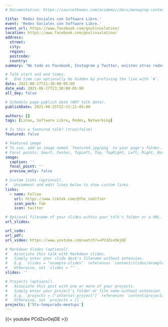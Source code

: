 ```yaml
---
# Documentation: https://sourcethemes.com/academic/docs/managing-content/

title: 'Redes Sociales con Software Libre.'
event: 'Redes Sociales con Software Libre.'
event_url: https://www.facebook.com/gnulinuxlatino/
location: https://www.facebook.com/gnulinuxlatino/
address:
  street:
  city:
  region:
  postcode:
  country:
summary: 'No todo es Facebook, Instagram y Twitter, existen otras redes sociales totalmente libres y hecha con Software Libre. Janik Ramírez es nuestro invitado del Meetup 59 donde nos hablará acerca de ellas y como utilizarlas en nuestra vida diaria. Además, haremos un especial del 30 aniversario de Linux.'

# Talk start and end times.
#   End time can optionally be hidden by prefixing the line with `#`.
date: 2021-08-27T21:30:00-05:00
date_end: 2021-08-27T23:30:00-05:00
all_day: false

# Schedule page publish date (NOT talk date).
publishDate: 2021-08-25T22:31:21-05:00

authors: []
tags: [Linux, Software Libre, Redes, Networking]

# Is this a featured talk? (true/false)
featured: false

# Featured image
# To use, add an image named `featured.jpg/png` to your page's folder.
# Focal points: Smart, Center, TopLeft, Top, TopRight, Left, Right, BottomLeft, Bottom, BottomRight.
image:
  caption: ''
  focal_point: ''
  preview_only: false

# Custom links (optional).
#   Uncomment and edit lines below to show custom links.
links:
  - name: Follow
    url: https://www.tiktok.com/@the_codifier
    icon_pack: fab
    icon: twitter

# Optional filename of your slides within your talk's folder or a URL.
url_slides:

url_code:
url_pdf:
url_video: https://www.youtube.com/watch?v=PCdZsvOejDE

# Markdown Slides (optional).
#   Associate this talk with Markdown slides.
#   Simply enter your slide deck's filename without extension.
#   E.g. `slides = "example-slides"` references `content/slides/example-slides.md`.
#   Otherwise, set `slides = ""`.
slides: ''

# Projects (optional).
#   Associate this post with one or more of your projects.
#   Simply enter your project's folder or file name without extension.
#   E.g. `projects = ["internal-project"]` references `content/project/deep-learning/index.md`.
#   Otherwise, set `projects = []`.
projects: ['5ta-temporada-meetups']
---
```


{{< youtube PCdZsvOejDE >}}
